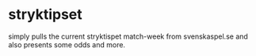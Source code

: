 # stryktipset
simply pulls the current stryktispet match-week from svenskaspel.se and also presents some odds and more.

